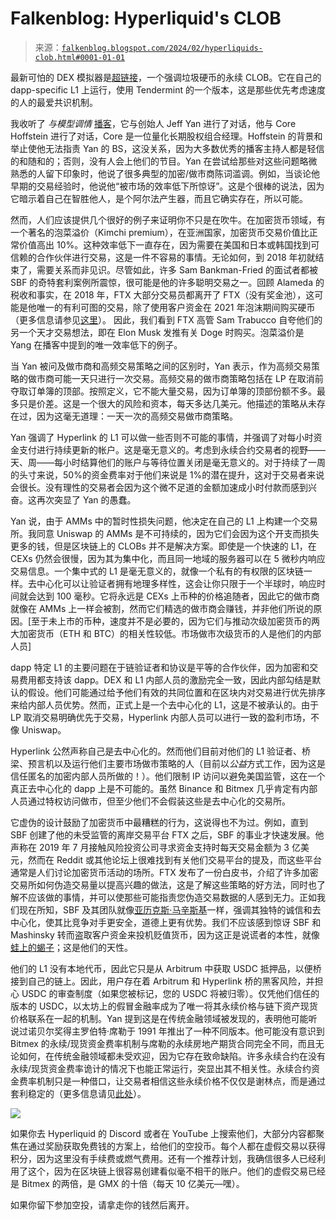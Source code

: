 <!--yml

类别：未分类

日期：2024 年 05 月 12 日 19：55：45

-->

# Falkenblog: Hyperliquid's CLOB

> 来源：[`falkenblog.blogspot.com/2024/02/hyperliquids-clob.html#0001-01-01`](http://falkenblog.blogspot.com/2024/02/hyperliquids-clob.html#0001-01-01)

最新可怕的 DEX 模拟器是[超链接](https://hyperliquid.xyz/)，一个强调垃圾硬币的永续 CLOB。它在自己的 dapp-specific L1 上运行，使用 Tendermint 的一个版本，这是那些优先考虑速度的人的最爱共识机制。

我收听了 *与模型调情* [播客](https://www.youtube.com/watch?v=HqCksxcX49w&list=WL&index=4&t=366s)，它与创始人 Jeff Yan 进行了对话，他与 Core Hoffstein 进行了对话，Core 是一位量化长期股权组合经理。Hoffstein 的背景和举止使他无法指责 Yan 的 BS，这没关系，因为大多数优秀的播客主持人都是轻信的和随和的；否则，没有人会上他们的节目。Yan 在尝试给那些对这些问题略微熟悉的人留下印象时，他说了很多典型的加密/做市商陈词滥调。例如，当谈论他早期的交易经验时，他说他“被市场的效率低下所惊讶”。这是个很棒的说法，因为它暗示着自己在智胜他人，是个阿尔法产生器，而且它确实存在，所以可能。

然而，人们应该提供几个很好的例子来证明你不只是在吹牛。在加密货币领域，有一个著名的泡菜溢价（Kimchi premium），在亚洲国家，加密货币交易价值比正常价值高出 10%。这种效率低下一直存在，因为需要在美国和日本或韩国找到可信赖的合作伙伴进行交易，这是一件不容易的事情。无论如何，到 2018 年初就结束了，需要关系而非见识。尽管如此，许多 Sam Bankman-Fried 的面试者都被 SBF 的奇特套利案例所震惊，很可能是他的许多聪明交易之一。回顾 Alameda 的税收和事实，在 2018 年，FTX 大部分交易员都离开了 FTX（没有奖金池），这可能是他唯一的有利可图的交易，除了使用客户资金在 2021 年泡沫期间购买硬币（更多信息请参见[这里](https://efalken.substack.com/p/ftxs-mythical-origin-story)）。 因此，我们看到 FTX 高管 Sam Trabucco 自夸他们的另一个天才交易想法，即在 Elon Musk 发推有关 Doge 时购买。泡菜溢价是 Yang 在播客中提到的唯一效率低下的例子。

当 Yan 被问及做市商和高频交易策略之间的区别时，Yan 表示，作为高频交易策略的做市商可能一天只进行一次交易。高频交易的做市商策略包括在 LP 在取消前夺取订单簿的顶部。按照定义，它不能大量交易，因为订单簿的顶部份额不多。最多只是价差。这是一个很大的风险和资本，每天多达几美元。他描述的策略从未存在过，因为这毫无道理：一天一次的高频交易做市商策略。

Yan 强调了 Hyperlink 的 L1 可以做一些否则不可能的事情，并强调了对每小时资金支付进行持续更新的帐户。这是毫无意义的。考虑到永续合约交易者的视野——天、周——每小时结算他们的账户与等待位置关闭是毫无意义的。对于持续了一周的头寸来说，50%的资金费率对于他们来说是 1%的潜在提升，这对于交易者来说会很长。没有理性的交易者会因为这个微不足道的金额加速成小时付款而感到兴奋。这再次突显了 Yan 的愚蠢。

Yan 说，由于 AMMs 中的暂时性损失问题，他决定在自己的 L1 上构建一个交易所。我同意 Uniswap 的 AMMs 是不可持续的，因为它们会因为这个开支而损失更多的钱，但是区块链上的 CLOBs 并不是解决方案。即使是一个快速的 L1，在 CEXs 仍然会很慢，因为其为集中化，而且同一地域的服务器可以在 5 微秒内响应交易信息。一个集中式的 L1 是毫无意义的，就像一个私有的有权限的区块链一样。去中心化可以让验证者拥有地理多样性，这会让你只限于一个半球时，响应时间就会达到 100 毫秒。它将永远是 CEXs 上币种的价格追随者，因此它的做市商就像在 AMMs 上一样会被割，然而它们精选的做市商会赚钱，并非他们所说的原因。[至于未上市的币种，速度并不是必要的，因为它们与推动次级加密货币的两大加密货币（ETH 和 BTC）的相关性较低。市场做市次级货币的人是他们的内部人员]

dapp 特定 L1 的主要问题在于链验证者和协议是平等的合作伙伴，因为加密和交易费用都支持该 dapp。DEX 和 L1 内部人员的激励完全一致，因此内部勾结是默认的假设。他们可能通过给予他们有效的共同位置和在区块内对交易进行优先排序来给内部人员优势。然而，正式上是一个去中心化的 L1，这是不被承认的。由于 LP 取消交易明确优先于交易，Hyperlink 内部人员可以进行一致的盈利市场，不像 Uniswap。

Hyperlink 公然声称自己是去中心化的。然而他们目前对他们的 L1 验证者、桥梁、预言机以及运行他们主要市场做市策略的人（目前以*公益*方式工作，因为这是信任匿名的加密内部人员所做的！）。他们限制 IP 访问以避免美国监管，这在一个真正去中心化的 dapp 上是不可能的。虽然 Binance 和 Bitmex 几乎肯定有内部人员通过特权访问做市，但至少他们不会假装这些是去中心化的交易所。

它虚伪的设计鼓励了加密货币中最糟糕的行为，这说得也不为过。例如，直到 SBF 创建了他的未受监管的离岸交易平台 FTX 之后，SBF 的事业才快速发展。他声称在 2019 年 7 月接触风险投资公司寻求资金支持时每天交易金额为 3 亿美元，然而在 Reddit 或其他论坛上很难找到有关他们交易平台的提及，而这些平台通常是人们讨论加密货币活动的场所。FTX 发布了一份白皮书，介绍了许多加密交易所如何伪造交易量以提高兴趣的做法，这是了解这些策略的好方法，同时也了解不应该做的事情，并可以使那些可能指责您伪造交易数据的人感到无力。正如我们现在所知，SBF 及其团队就像[亚历克斯·马辛斯基](https://www.cnn.com/2023/07/13/business/celsius-alex-mashinsky-charged-with-fraud/index.html#:~:text=US%20prosecutors%20charged%20the%20former,wire%20fraud%20and%20commodities%20fraud.)一样，强调其独特的诚信和去中心化，使其比竞争对手更安全，道德上更有优势。我们不应该感到惊讶 SBF 和 Mashinsky 转而盗取客户资金来投机贬值货币，因为这正是说谎者的本性，就像[蛙上的蝎子](https://en.wikipedia.org/wiki/The_Scorpion_and_the_Frog)；这是他们的天性。

他们的 L1 没有本地代币，因此它只是从 Arbitrum 中获取 USDC 抵押品，以便桥接到自己的链上。因此，用户存在着 Arbitrum 和 Hyperlink 桥的黑客风险，并担心 USDC 的审查制度（如果您被标记，您的 USDC 将被归零）。仅凭他们信任的版本的 USDC，以太坊上的假冒金融率成为了唯一将其永续价格与链下资产现货价格联系在一起的机制。Yan 提到这是在传统金融领域被发现的，表明他可能听说过诺贝尔奖得主罗伯特·席勒于 1991 年推出了一种不同版本。他可能没有意识到 Bitmex 的永续/现货资金费率机制与席勒的永续房地产期货合同完全不同，而且无论如何，在传统金融领域都未受欢迎，因为它存在致命缺陷。许多永续合约在没有永续/现货资金费率诡计的情况下也能正常运行，突显出其不相关性。永续合约资金费率机制只是一种借口，让交易者相信这些永续价格不仅仅是谢林点，而是通过套利稳定的（更多信息请见[此处](https://efalken.substack.com/p/perp-funding-rates-dont-do-what-they)）。

![](https://blogger.googleusercontent.com/img/b/R29vZ2xl/AVvXsEhIo8br5v6i3ZhSs32xSgugj3TGsh6yHeZKa2h79cd9cTrddem0MKvsA7ZPs-cUaDwMVI9WQo9V4sqm2xq55nArnmmmDrKlngXu7V47PzeyYCY_Qv_foJWdEz2KPHPE0k79m8ofDPJWgp0azYEP5b_CUY86fonT0cadW2RLcIoPmnp-LF55A0stVg/s258/hyp2.png)

如果你去 Hyperliquid 的 Discord 或者在 YouTube 上搜索他们，大部分内容都聚焦在通过奖励获取免费钱的方案上，给他们的空投币。每个人都在虚假交易以获得积分，因为这里没有手续费或燃气费用。还有一个推荐计划，我确信很多人已经利用了这个，因为在区块链上很容易创建看似毫不相干的账户。他们的虚假交易已经是 Bitmex 的两倍，是 GMX 的十倍（每天 10 亿美元—嘿）。

如果你留下参加空投，请拿走你的钱然后离开。
